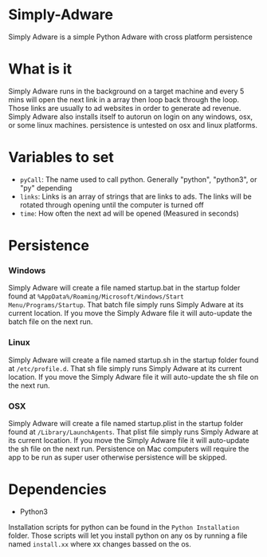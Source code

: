 # Simply-Adware
Simply Adware is a simple Python Adware with cross platform persistence
# What is it
Simply Adware runs in the background on a target machine and every 5 mins will open the next link in a array then loop back through the loop. Those links are usually to ad websites in order to generate ad revenue. Simply Adware also installs itself to autorun on login on any windows, osx, or some linux machines. persistence is untested on osx and linux platforms.
# Variables to set
- ```pyCall```: The name used to call python. Generally "python", "python3", or "py" depending
- ```links```: Links is an array of strings that are links to ads. The links will be rotated through opening until the computer is turned off
- ```time```: How often the next ad will be opened (Measured in seconds)
# Persistence
### Windows
Simply Adware will create a file named startup.bat in the startup folder found at ```%AppData%/Roaming/Microsoft/Windows/Start Menu/Programs/Startup```. That batch file simply runs Simply Adware at its current location. If you move the Simply Adware file it will auto-update the batch file on the next run.
### Linux
Simply Adware will create a file named startup.sh in the startup folder found at ```/etc/profile.d```. That sh file simply runs Simply Adware at its current location. If you move the Simply Adware file it will auto-update the sh file on the next run.
### OSX
Simply Adware will create a file named startup.plist in the startup folder found at ```/Library/LaunchAgents```. That plist file simply runs Simply Adware at its current location. If you move the Simply Adware file it will auto-update the sh file on the next run. Persistence on Mac computers will require the app to be run as super user otherwise persistence will be skipped.
# Dependencies
- Python3

Installation scripts for python can be found in the ```Python Installation``` folder. Those scripts will let you install python on any os by running a file named ```install.xx``` where xx changes bassed on the os.
